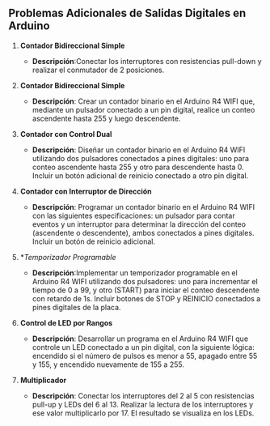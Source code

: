

## Problemas Adicionales de Salidas Digitales en Arduino


1. **Contador Bidireccional Simple**
   - **Descripción**:Conectar los interruptores con resistencias pull-down y realizar  el conmutador de 2 posiciones.

2. **Contador Bidireccional Simple**
   - **Descripción**: Crear un contador binario en el Arduino R4 WIFI que, mediante un pulsador conectado a un pin digital, realice un conteo ascendente hasta 255 y luego descendente.

3. **Contador con Control Dual**
   - **Descripción**: Diseñar un contador binario en el Arduino R4 WIFI utilizando dos pulsadores conectados a pines digitales: uno para conteo ascendente hasta 255 y otro para descendente hasta 0. Incluir un botón adicional de reinicio conectado a otro pin digital.

4. **Contador con Interruptor de Dirección**
   - **Descripción**: Programar un contador binario en el Arduino R4 WIFI con las siguientes especificaciones: un pulsador para contar eventos y un interruptor para determinar la dirección del conteo (ascendente o descendente), ambos conectados a pines digitales. Incluir un botón de reinicio adicional.

5. **Temporizador Programable*
   - **Descripción**:Implementar un temporizador programable en el Arduino R4 WIFI utilizando dos pulsadores: uno para incrementar el tiempo de 0 a 99, y otro (START) para iniciar el conteo descendente con retardo de 1s. Incluir botones de STOP y REINICIO conectados a pines digitales de la placa.

6. **Control de LED por Rangos**
   - **Descripción**: Desarrollar un programa en el Arduino R4 WIFI que controle un LED conectado a un pin digital, con la siguiente lógica: encendido si el número de pulsos es menor a 55, apagado entre 55 y 155, y encendido nuevamente de 155 a 255.

7. **Multiplicador**
   - **Descripción**: Conectar los interruptores del 2 al 5 con resistencias pull-up y LEDs del 6 al 13. Realizar la lectura de los interruptores y ese valor multiplicarlo por 17. El resultado se visualiza en los LEDs.

